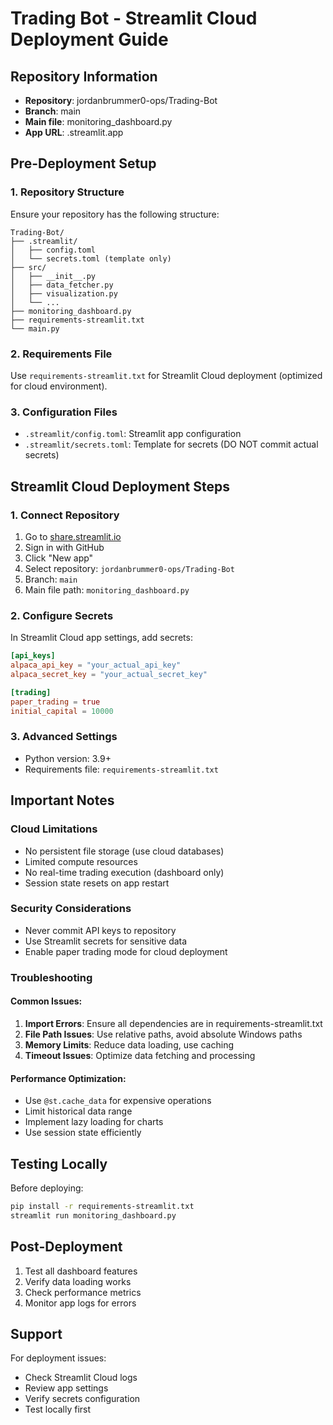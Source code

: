 # Trading Bot - Streamlit Cloud Deployment Guide

## Repository Information
- **Repository**: jordanbrummer0-ops/Trading-Bot
- **Branch**: main
- **Main file**: monitoring_dashboard.py
- **App URL**: .streamlit.app

## Pre-Deployment Setup

### 1. Repository Structure
Ensure your repository has the following structure:
```
Trading-Bot/
├── .streamlit/
│   ├── config.toml
│   └── secrets.toml (template only)
├── src/
│   ├── __init__.py
│   ├── data_fetcher.py
│   ├── visualization.py
│   └── ...
├── monitoring_dashboard.py
├── requirements-streamlit.txt
└── main.py
```

### 2. Requirements File
Use `requirements-streamlit.txt` for Streamlit Cloud deployment (optimized for cloud environment).

### 3. Configuration Files
- `.streamlit/config.toml`: Streamlit app configuration
- `.streamlit/secrets.toml`: Template for secrets (DO NOT commit actual secrets)

## Streamlit Cloud Deployment Steps

### 1. Connect Repository
1. Go to [share.streamlit.io](https://share.streamlit.io)
2. Sign in with GitHub
3. Click "New app"
4. Select repository: `jordanbrummer0-ops/Trading-Bot`
5. Branch: `main`
6. Main file path: `monitoring_dashboard.py`

### 2. Configure Secrets
In Streamlit Cloud app settings, add secrets:
```toml
[api_keys]
alpaca_api_key = "your_actual_api_key"
alpaca_secret_key = "your_actual_secret_key"

[trading]
paper_trading = true
initial_capital = 10000
```

### 3. Advanced Settings
- Python version: 3.9+
- Requirements file: `requirements-streamlit.txt`

## Important Notes

### Cloud Limitations
- No persistent file storage (use cloud databases)
- Limited compute resources
- No real-time trading execution (dashboard only)
- Session state resets on app restart

### Security Considerations
- Never commit API keys to repository
- Use Streamlit secrets for sensitive data
- Enable paper trading mode for cloud deployment

### Troubleshooting

#### Common Issues:
1. **Import Errors**: Ensure all dependencies are in requirements-streamlit.txt
2. **File Path Issues**: Use relative paths, avoid absolute Windows paths
3. **Memory Limits**: Reduce data loading, use caching
4. **Timeout Issues**: Optimize data fetching and processing

#### Performance Optimization:
- Use `@st.cache_data` for expensive operations
- Limit historical data range
- Implement lazy loading for charts
- Use session state efficiently

## Testing Locally
Before deploying:
```bash
pip install -r requirements-streamlit.txt
streamlit run monitoring_dashboard.py
```

## Post-Deployment
1. Test all dashboard features
2. Verify data loading works
3. Check performance metrics
4. Monitor app logs for errors

## Support
For deployment issues:
- Check Streamlit Cloud logs
- Review app settings
- Verify secrets configuration
- Test locally first